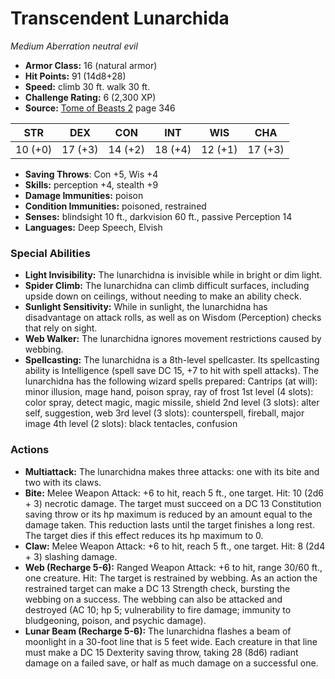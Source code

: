 # Transcendent Lunarchida

*Medium* *Aberration* *neutral evil*

- **Armor Class:** 16 (natural armor)
- **Hit Points:** 91 (14d8+28)
- **Speed:** climb 30 ft. walk 30 ft.
- **Challenge Rating:** 6 (2,300 XP)
- **Source:** [Tome of Beasts 2](https://koboldpress.com/kpstore/product/tome-of-beasts-2-for-5th-edition) page 346

| STR | DEX | CON | INT | WIS | CHA |
| --- | --- | --- | --- | --- | --- |
| 10 (+0) | 17 (+3) | 14 (+2) | 18 (+4) | 12 (+1) | 17 (+3) |

- **Saving Throws**: Con +5, Wis +4
- **Skills:** perception +4, stealth +9
- **Damage Immunities:** poison
- **Condition Immunities:** poisoned, restrained
- **Senses:** blindsight 10 ft., darkvision 60 ft., passive Perception 14
- **Languages:** Deep Speech, Elvish

### Special Abilities

- **Light Invisibility:** The lunarchidna is invisible while in bright or dim light.
- **Spider Climb:** The lunarchidna can climb difficult surfaces, including upside down on ceilings, without needing to make an ability check.
- **Sunlight Sensitivity:** While in sunlight, the lunarchidna has disadvantage on attack rolls, as well as on Wisdom (Perception) checks that rely on sight.
- **Web Walker:** The lunarchidna ignores movement restrictions caused by webbing.
- **Spellcasting:** The lunarchidna is a 8th-level spellcaster. Its spellcasting ability is Intelligence (spell save DC 15, +7 to hit with spell attacks). The lunarchidna has the following wizard spells prepared:
Cantrips (at will): minor illusion, mage hand, poison spray, ray of frost
1st level (4 slots): color spray, detect magic, magic missile, shield
2nd level (3 slots): alter self, suggestion, web
3rd level (3 slots): counterspell, fireball, major image
4th level (2 slots): black tentacles, confusion

### Actions

- **Multiattack:** The lunarchidna makes three attacks: one with its bite and two with its claws.
- **Bite:** Melee Weapon Attack: +6 to hit, reach 5 ft., one target. Hit: 10 (2d6 + 3) necrotic damage. The target must succeed on a DC 13 Constitution saving throw or its hp maximum is reduced by an amount equal to the damage taken. This reduction lasts until the target finishes a long rest. The target dies if this effect reduces its hp maximum to 0.
- **Claw:** Melee Weapon Attack: +6 to hit, reach 5 ft., one target. Hit: 8 (2d4 + 3) slashing damage.
- **Web (Recharge 5-6):** Ranged Weapon Attack: +6 to hit, range 30/60 ft., one creature. Hit: The target is restrained by webbing. As an action the restrained target can make a DC 13 Strength check, bursting the webbing on a success. The webbing can also be attacked and destroyed (AC 10; hp 5; vulnerability to fire damage; immunity to bludgeoning, poison, and psychic damage).
- **Lunar Beam (Recharge 5-6):** The lunarchidna flashes a beam of moonlight in a 30-foot line that is 5 feet wide. Each creature in that line must make a DC 15 Dexterity saving throw, taking 28 (8d6) radiant damage on a failed save, or half as much damage on a successful one.


